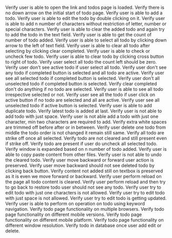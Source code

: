 Verify user is able to open the link and todos page is loaded.
Verify there is no down arrow on the initial start of todo page.
Verify user is able to add a todo.
Verify user is able to edit the todo by double clicking on it.
Verify user is able to add n number of characters without restriction of letter, number or special characters.
Verify user is able to clear the added todo and again try to add the todo in the text field.
Verify user is able to get the count of number of todo added.
Verify user is able to select all todo by clicking down arrow to the left of text field.
Verify user is able to clear all todo after selecting by clicking clear completed.
Verify user is able to check or uncheck few todo.
Verify user is able to clear todo by clicking cross button to right of todo.
Verify user select all todo the count left should be zero.
Verify user don't see active todo if user select all todo.
Verify user don't see any todo if completed button is selected and all todo are active.
Verify user see all selected todo if completed button is selected.
Verify user don't all unselected todo if completed button is selected.
Verify clear completed don't do anything if no todo are selected.
Verify user is able to see all todo irrespective selected or not.
Verify user see all the todo if user click on active button if no todo are selected and all are active.
Verify user see all unselected todo if active button is selected.
Verify user is able to add duplicate todo.
Verify latest todo is added at last.
Verify user is not able to add todo with just space.
Verify user is not able add a todo with just one character, min two characters are required to add.
Verify extra white spaces are trimmed off before after or in between.
Verify user delete one todo from middle the todo order is not changed it remain still same.
Verify all todo are strike off once all selected.
Verify todo are not cleared and still present even if strike off.
Verify todo are present if user do uncheck all selected todo.
Verify window is expanded based on n number of todo added.
Verify user is able to copy paste content from other files.
Verify user is not able to undo the cleared todo.
Verify user move backward or forward user action is preserved.
Verify user move backward should not see deleted todo by clicking back button.
Verify content not added still on textbox is preserved as it is even we move forward or backward.
Verify user perform reload on the page all todo content is cleared.
Verify user perform reload and then try to go back to restore todo user should not see any todo.
Verify user try to edit todo with just one characters is not allowed.
Verify user try to edit todo with just space is not allowed.
Verify user try to edit todo is getting updated.
Verify user is able to perform on operation on todo using keyword navigation.
Verify todo page functionality on multiple browsers.
Verify todo page functionality on different mobile versions.
Verify todo page functionality on different mobile platform.
Verify todo page functionality on different window resolution.
Verify todo in database once user add edit or delete.

